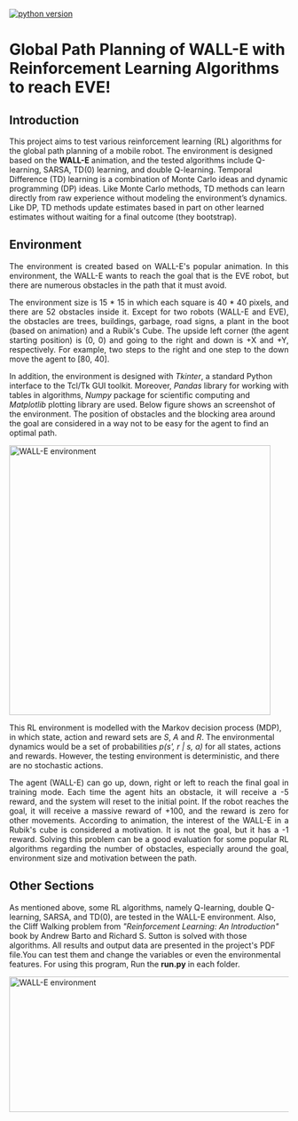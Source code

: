 [![python version](https://img.shields.io/pypi/v/sympy.svg)](https://github.com/)

# Global Path Planning of WALL-E with Reinforcement Learning Algorithms to reach EVE!

## Introduction

This project aims to test various reinforcement learning (RL) algorithms for the global path planning of a mobile robot. The environment is designed based on the **WALL-E** animation, and the tested algorithms include Q-learning, SARSA, TD(0) learning, and double Q-learning. Temporal Difference (TD) learning is a combination of Monte Carlo ideas and dynamic programming (DP) ideas. Like Monte Carlo methods, TD methods can learn directly from raw experience without modeling the environment’s dynamics. Like DP, TD methods update estimates based in part on other learned estimates without waiting for a final outcome (they bootstrap).

## Environment

<p align="justify">
The environment is created based on WALL-E's popular animation. In this environment, the WALL-E wants to reach the goal that is the EVE robot, but there are numerous obstacles in the path that it must avoid.
  </p>

<p align="justify">
The environment size is 15 * 15 in which each square is 40 * 40 pixels, and there are 52 obstacles inside it. Except for two robots (WALL-E and EVE), the obstacles are trees, buildings, garbage, road signs, a plant in the boot (based on animation) and a Rubik's Cube. The upside left corner (the agent starting position) is (0, 0) and going to the right and down is +X and +Y, respectively. For example, two steps to the right and one step to the down move the agent to [80, 40].
  </p>

In addition, the environment is designed with *Tkinter*, a standard Python interface to the Tcl/Tk GUI toolkit. Moreover, *Pandas* library for working with tables in algorithms, *Numpy* package for scientific computing and *Matplotlib* plotting library are used. Below figure shows an screenshot of the environment. The position of obstacles and the blocking area around the goal are considered in a way not to be easy for the agent to find an optimal path.

<img src="https://drive.google.com/uc?export=view&id=1K1erGU7y1feCwsHUE8XyMp5JHNlTXHOU" width="471" height="486" alt="WALL-E environment" align="middle">

This RL environment is modelled with the Markov decision process (MDP), in which state, action and reward sets are *S*, *A* and *R*. The environmental dynamics would be a set of probabilities *p(s', r | s, a)* for all states, actions and rewards. However, the testing environment is deterministic, and there are no stochastic actions.

<p align="justify">
The agent (WALL-E) can go up, down, right or left to reach the final goal in training mode. Each time the agent hits an obstacle, it will receive a -5 reward, and the system will reset to the initial point. If the robot reaches the goal, it will receive a massive reward of +100, and the reward is zero for other movements. According to animation, the interest of the WALL-E in a Rubik's cube is considered a motivation. It is not the goal, but it has a -1 reward. Solving this problem can be a good evaluation for some popular RL algorithms regarding the number of obstacles, especially around the goal, environment size and motivation between the path.
  </p>

## Other Sections

As mentioned above, some RL algorithms, namely Q-learning, double Q-learning, SARSA, and TD(0), are tested in the WALL-E environment. Also, the Cliff Walking problem from *"Reinforcement Learning: An Introduction"* book by Andrew Barto and Richard S. Sutton is solved with those algorithms. All results and output data are presented in the project's PDF file.You can test them and change the variables or even the environmental features. For using this program, Run the **run.py** in each folder.

<img src="https://drive.google.com/uc?export=view&id=1dPZQfJ5Ao-Nc05EKvxP2b7tjIYDwlzao" width="640" height="244" alt="WALL-E environment" align="middle">
